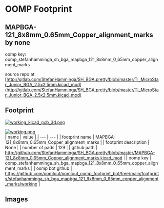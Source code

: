 # OOMP Footprint  
## MAPBGA-121_8x8mm_0.65mm_Copper_alignment_marks  by none  
  
oomp key: oomp_stefanhamminga_sh_bga_mapbga_121_8x8mm_0_65mm_copper_alignment_marks  
  
source repo at: [http://gitlab.com/StefanHamminga/SH_BGA.pretty/blob/master/TI_MicroStar_Junior_BGA_2.5x2.5mm.kicad_mod](http://gitlab.com/StefanHamminga/SH_BGA.pretty/blob/master/TI_MicroStar_Junior_BGA_2.5x2.5mm.kicad_mod)  
## Footprint  
  
[![working_kicad_pcb_3d.png](working_kicad_pcb_3d_600.png)](working_kicad_pcb_3d.png)  
  
[![working.png](working_600.png)](working.png)  
| name | value | 
| --- | --- | 
| footprint name | MAPBGA-121_8x8mm_0.65mm_Copper_alignment_marks | 
| footprint description | None | 
| number of pads | 129 | 
| github path | http://github.com/StefanHamminga/SH_BGA.pretty/blob/master/MAPBGA-121_8x8mm_0.65mm_Copper_alignment_marks.kicad_mod | 
| oomp key | oomp_stefanhamminga_sh_bga_mapbga_121_8x8mm_0_65mm_copper_alignment_marks | 
| oomp bot github | https://github.com/oomlout/oomlout_oomp_footprint_bot/tree/main/footprints/stefanhamminga_sh_bga_mapbga_121_8x8mm_0_65mm_copper_alignment_marks/working | 
## Images  
